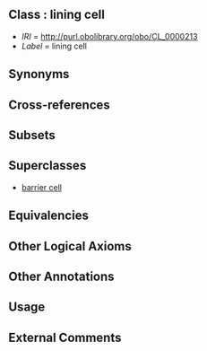 
## Class : lining cell

 * *IRI* = http://purl.obolibrary.org/obo/CL_0000213
 * *Label* = lining cell

## Synonyms


## Cross-references


## Subsets


## Superclasses

 * [barrier cell](../../CL/15/CL_0000215.md)

## Equivalencies


## Other Logical Axioms


## Other Annotations


## Usage


## External Comments

